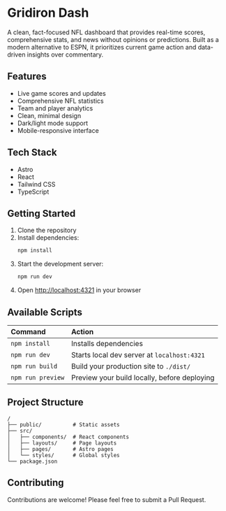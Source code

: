 # Gridiron Dash

A clean, fact-focused NFL dashboard that provides real-time scores, comprehensive stats, and news without opinions or predictions. Built as a modern alternative to ESPN, it prioritizes current game action and data-driven insights over commentary.

## Features

- Live game scores and updates
- Comprehensive NFL statistics
- Team and player analytics
- Clean, minimal design
- Dark/light mode support
- Mobile-responsive interface

## Tech Stack

- Astro
- React
- Tailwind CSS
- TypeScript

## Getting Started

1. Clone the repository
2. Install dependencies:
   ```bash
   npm install
   ```
3. Start the development server:
   ```bash
   npm run dev
   ```
4. Open [http://localhost:4321](http://localhost:4321) in your browser

## Available Scripts

| Command                   | Action                                           |
| :------------------------ | :----------------------------------------------- |
| `npm install`             | Installs dependencies                            |
| `npm run dev`             | Starts local dev server at `localhost:4321`      |
| `npm run build`           | Build your production site to `./dist/`          |
| `npm run preview`         | Preview your build locally, before deploying     |

## Project Structure

```text
/
├── public/          # Static assets
├── src/
│   ├── components/  # React components
│   ├── layouts/     # Page layouts
│   ├── pages/       # Astro pages
│   └── styles/      # Global styles
└── package.json
```

## Contributing

Contributions are welcome! Please feel free to submit a Pull Request.
